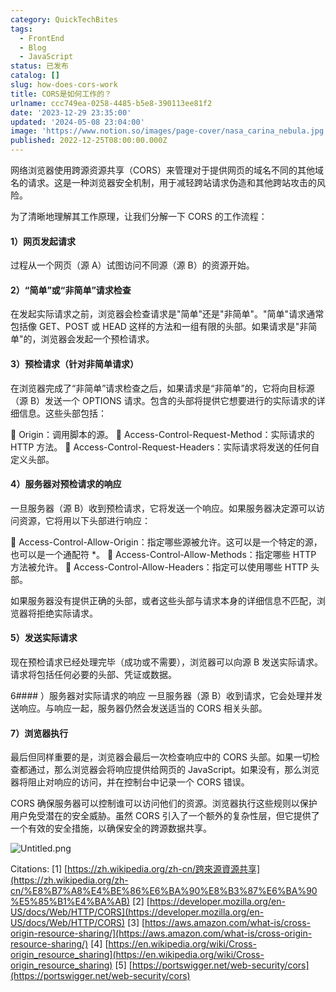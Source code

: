 ```yaml
---
category: QuickTechBites
tags:
  - FrontEnd
  - Blog
  - JavaScript
status: 已发布
catalog: []
slug: how-does-cors-work
title: CORS是如何工作的？
urlname: ccc749ea-0258-4485-b5e8-390113ee81f2
date: '2023-12-29 23:35:00'
updated: '2024-05-08 23:04:00'
image: 'https://www.notion.so/images/page-cover/nasa_carina_nebula.jpg'
published: 2022-12-25T08:00:00.000Z
---
```


网络浏览器使用跨源资源共享（CORS）来管理对于提供网页的域名不同的其他域名的请求。这是一种浏览器安全机制，用于减轻跨站请求伪造和其他跨站攻击的风险。


为了清晰地理解其工作原理，让我们分解一下 CORS 的工作流程：


#### 1）网页发起请求
过程从一个网页（源 A）试图访问不同源（源 B）的资源开始。


#### 2）“简单”或“非简单”请求检查
在发起实际请求之前，浏览器会检查请求是"简单"还是"非简单"。"简单"请求通常包括像 GET、POST 或 HEAD 这样的方法和一组有限的头部。如果请求是"非简单"的，浏览器会发起一个预检请求。


#### 3）预检请求（针对非简单请求）
在浏览器完成了“非简单”请求检查之后，如果请求是“非简单”的，它将向目标源（源 B）发送一个 OPTIONS 请求。包含的头部将提供它想要进行的实际请求的详细信息。这些头部包括：


🔸 Origin：调用脚本的源。
🔸 Access-Control-Request-Method：实际请求的 HTTP 方法。
🔸 Access-Control-Request-Headers：实际请求将发送的任何自定义头部。


#### 4）服务器对预检请求的响应
一旦服务器（源 B）收到预检请求，它将发送一个响应。如果服务器决定源可以访问资源，它将用以下头部进行响应：


🔹 Access-Control-Allow-Origin：指定哪些源被允许。这可以是一个特定的源，也可以是一个通配符 *。
🔹 Access-Control-Allow-Methods：指定哪些 HTTP 方法被允许。
🔹 Access-Control-Allow-Headers：指定可以使用哪些 HTTP 头部。


如果服务器没有提供正确的头部，或者这些头部与请求本身的详细信息不匹配，浏览器将拒绝实际请求。


#### 5）发送实际请求
现在预检请求已经处理完毕（成功或不需要），浏览器可以向源 B 发送实际请求。请求将包括任何必要的头部、凭证或数据。


6#### ）服务器对实际请求的响应
一旦服务器（源 B）收到请求，它会处理并发送响应。与响应一起，服务器仍然会发送适当的 CORS 相关头部。


#### 7）浏览器执行
最后但同样重要的是，浏览器会最后一次检查响应中的 CORS 头部。如果一切检查都通过，那么浏览器会将响应提供给网页的 JavaScript。如果没有，那么浏览器将阻止对响应的访问，并在控制台中记录一个 CORS 错误。


CORS 确保服务器可以控制谁可以访问他们的资源。浏览器执行这些规则以保护用户免受潜在的安全威胁。虽然 CORS 引入了一个额外的复杂性层，但它提供了一个有效的安全措施，以确保安全的跨源数据共享。


![Untitled.png](https://prod-files-secure.s3.us-west-2.amazonaws.com/5d24fe63-e567-4804-86f9-9fdc62e13082/b3deb140-f22b-4520-bcee-759301567801/Untitled.png?X-Amz-Algorithm=AWS4-HMAC-SHA256&X-Amz-Content-Sha256=UNSIGNED-PAYLOAD&X-Amz-Credential=ASIAZI2LB4665E4WEEGN%2F20250302%2Fus-west-2%2Fs3%2Faws4_request&X-Amz-Date=20250302T053755Z&X-Amz-Expires=3600&X-Amz-Security-Token=IQoJb3JpZ2luX2VjEH4aCXVzLXdlc3QtMiJIMEYCIQDiQ0lII8CUudx%2Fkl753Msjazw9zvEuFyYL2TIi0FcWhgIhAKSTaOuGvomkqccTmmskwK4tbs8rOOhJ6iGIeTuCh7joKogECLb%2F%2F%2F%2F%2F%2F%2F%2F%2F%2FwEQABoMNjM3NDIzMTgzODA1IgwaZNeS3IefrYa8wwYq3AOa3Z7ucytVgChV8m3w38Bq%2FwHOegIFyQElKnUheYf8gsa2BBzTeZI2xd4RTLnpeBobKcuPG00j%2BN7%2FwvxXl1HH5bEOtVp4ITo3wvTy0IaSETjkzHC4gk9B7GGUqXxQuGmxWmtXNCeAdSRnLqucwsYQqD0O8M%2FHWsFOzIk02y7j4ws4Ctx%2BSNMS4tUOlQ2ESIWU%2Brht%2FaI6h404lz14PeOE28aOuH4l5%2Bb3yNi6taBkRBBlewc5s%2BW7Yq0N57EGbU6Tw5Bi7Phbc07mb4b6axYDmKywGa6AkpMrWd0LsXfZiPpSh67un%2BZrlVSjka6GbmDh4o%2FHHaukUaCbnjACFa27FmLw%2F%2B2gl1oQwMvZKVR11vcOoUmXD8XL6Jie5gkyVOUUhLNlmD7SqjS3Au51yiGF%2FbQWfsScfZ9BHAkyW2EjCL3jbIeVPIeOF6QvVbK5AUQPFK2h8QjpES69qEDz7O3f1GnQ6AdVTIL3%2BrciJumF5VwkDJzD37uSSi7HFgwB%2Fxrw03wb7tbhvWO%2Frjsn%2FUDy8ipDhTctYsKIw5%2FXDEHdL15C5Bmb34z72k8MQt%2Fv0ENKKi48U98El9R6NS%2BxuyEuObfwduEYLACv7EVtXMsfVIS21uK7bcK4nVE87TC%2F1Y%2B%2BBjqkAZojuIOtDdB0aveidb42RTdpoH4%2FyArQB4kXfnzmMSZI4%2B9mgoA8NEhh4JC0k77wFGMKE12ypodZk9Od6UVNLFXI9PsbL3C1TaOG0tIrZvDDx74cp4mGTD7%2BmgIivOajZfKH5Bg9cZsue%2Ft3J3UW5c6WX0VVIwD2xaMXuTLJo08a%2Frj9iB4M5axQjnjYcnWEbPbyUI6YeZypIFAfxLcgeHdaW5TK&X-Amz-Signature=375a1517647c558806650524ba45d496bbc2b696cf6eeb5e0fa3b07ef0d4bc24&X-Amz-SignedHeaders=host&x-id=GetObject)


Citations:
[1] [https://zh.wikipedia.org/zh-cn/跨來源資源共享](https://zh.wikipedia.org/zh-cn/%E8%B7%A8%E4%BE%86%E6%BA%90%E8%B3%87%E6%BA%90%E5%85%B1%E4%BA%AB)
[2] [https://developer.mozilla.org/en-US/docs/Web/HTTP/CORS](https://developer.mozilla.org/en-US/docs/Web/HTTP/CORS)
[3] [https://aws.amazon.com/what-is/cross-origin-resource-sharing/](https://aws.amazon.com/what-is/cross-origin-resource-sharing/)
[4] [https://en.wikipedia.org/wiki/Cross-origin_resource_sharing](https://en.wikipedia.org/wiki/Cross-origin_resource_sharing)
[5] [https://portswigger.net/web-security/cors](https://portswigger.net/web-security/cors)

